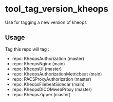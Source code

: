 # tool_tag_version_kheops
Use for tagging a new version of kheops 

## Usage

Tag this repo will tag : 
- repo: KheopsAuthorization (master)
- repo: KheopsNginx (main)
- repo: KheopsUI (master)
- repo: KheopsAuthorizationMetricbeat (main)
- repo: PACSProxyAuthorization (master)
- repo: KheopsFilebeatSidecar (main)
- repo: KheopsDICOMwebProxy (master)
- repo: KheopsZipper (master)

